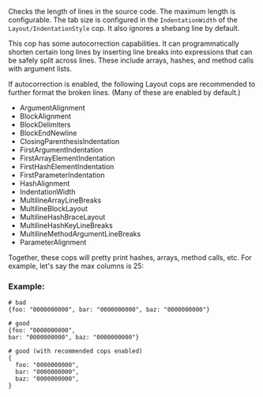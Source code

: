 Checks the length of lines in the source code.
The maximum length is configurable.
The tab size is configured in the `IndentationWidth`
of the `Layout/IndentationStyle` cop.
It also ignores a shebang line by default.

This cop has some autocorrection capabilities.
It can programmatically shorten certain long lines by
inserting line breaks into expressions that can be safely
split across lines. These include arrays, hashes, and
method calls with argument lists.

If autocorrection is enabled, the following Layout cops
are recommended to further format the broken lines.
(Many of these are enabled by default.)

* ArgumentAlignment
* BlockAlignment
* BlockDelimiters
* BlockEndNewline
* ClosingParenthesisIndentation
* FirstArgumentIndentation
* FirstArrayElementIndentation
* FirstHashElementIndentation
* FirstParameterIndentation
* HashAlignment
* IndentationWidth
* MultilineArrayLineBreaks
* MultilineBlockLayout
* MultilineHashBraceLayout
* MultilineHashKeyLineBreaks
* MultilineMethodArgumentLineBreaks
* ParameterAlignment

Together, these cops will pretty print hashes, arrays,
method calls, etc. For example, let's say the max columns
is 25:

### Example:

    # bad
    {foo: "0000000000", bar: "0000000000", baz: "0000000000"}

    # good
    {foo: "0000000000",
    bar: "0000000000", baz: "0000000000"}

    # good (with recommended cops enabled)
    {
      foo: "0000000000",
      bar: "0000000000",
      baz: "0000000000",
    }